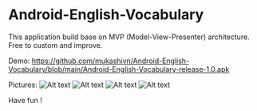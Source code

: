 # Android-English-Vocabulary
This application build base on MVP (Model-View-Presenter) architecture. 
Free to custom and improve.

Demo: https://github.com/mukashivn/Android-English-Vocabulary/blob/main/Android-English-Vocabulary-release-1.0.apk

Pictures: 
![Alt text](https://github.com/mukashivn/Android-English-Vocabulary/blob/main/pic_1.jpg?raw=true "Optional Title")
![Alt text](https://github.com/mukashivn/Android-English-Vocabulary/blob/main/pic_2.jpg?raw=true "Optional Title")
![Alt text](https://github.com/mukashivn/Android-English-Vocabulary/blob/main/pic_3.jpg?raw=true "Optional Title")
![Alt text](https://github.com/mukashivn/Android-English-Vocabulary/blob/main/pic_4.jpg?raw=true "Optional Title")


Have fun ! 
